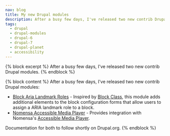 ```yaml
---
nav: blog
title: My new Drupal modules
description: After a busy few days, I've released two new contrib Drupal modules.
tags:
  - drupal
  - drupal-modules
  - drupal-6
  - drupal-7
  - drupal-planet
  - accessibility
---
```

{% block excerpt %}
After a busy few days, I've released two new contrib Drupal modules.
{% endblock %}

{% block content %}
After a busy few days, I've released two new contrib Drupal modules:

* [Block Aria Landmark Roles](http://drupal.org/project/block_aria_landmark_roles) - Inspired by [Block Class](http://drupal.org/project/block_class), this module adds additional elements to the block configuration forms that allow users to assign a ARIA landmark role to a block.
* [Nomensa Accessible Media Player](http://drupal.org/project/nomensa_amp) - Provides integration with Nomensa's [Accessible Media Player](https://github.com/nomensa/Accessible-Media-Player).

Documentation for both to follow shortly on Drupal.org.
{% endblock %}
